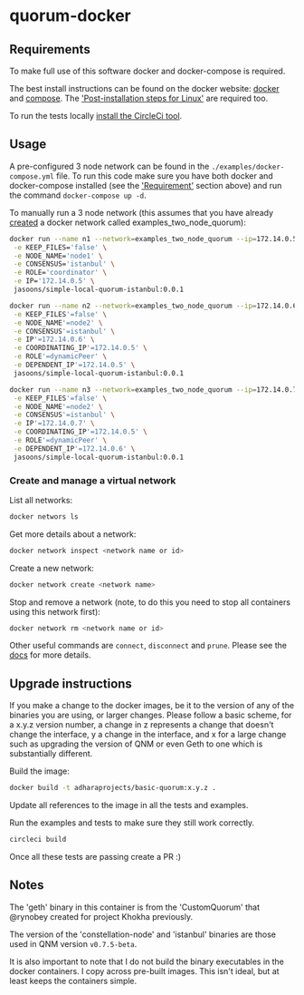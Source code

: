 # quorum-docker

## Requirements

To make full use of this software docker and docker-compose is required.

The best install instructions can be found on the docker website: [docker](https://docs.docker.com/install/linux/docker-ce/ubuntu/) and [compose](https://docs.docker.com/compose/install/). The ['Post-installation steps for Linux'](https://docs.docker.com/install/linux/linux-postinstall/) are required too.

To run the tests locally [install the CircleCi tool](https://circleci.com/docs/2.0/local-cli/).

## Usage

A pre-configured 3 node network can be found in the `./examples/docker-compose.yml` file. To run this code make sure you have both docker and docker-compose installed (see the ['Requirement'](#requirements) section above) and run the command `docker-compose up -d`.

To manually run a 3 node network (this assumes that you have already [created](#create-and-manage-a-virtual-network) a docker network called examples_two_node_quorum):
```bash
docker run --name n1 --network=examples_two_node_quorum --ip=172.14.0.5 \
 -e KEEP_FILES='false' \
 -e NODE_NAME='node1' \
 -e CONSENSUS='istanbul' \
 -e ROLE='coordinator' \
 -e IP='172.14.0.5' \
 jasoons/simple-local-quorum-istanbul:0.0.1

docker run --name n2 --network=examples_two_node_quorum --ip=172.14.0.6 \
 -e KEEP_FILES'=false' \
 -e NODE_NAME'=node2' \
 -e CONSENSUS'=istanbul' \
 -e IP'=172.14.0.6' \
 -e COORDINATING_IP'=172.14.0.5' \
 -e ROLE'=dynamicPeer' \
 -e DEPENDENT_IP'=172.14.0.5' \
 jasoons/simple-local-quorum-istanbul:0.0.1

docker run --name n3 --network=examples_two_node_quorum --ip=172.14.0.7 \
 -e KEEP_FILES'=false' \
 -e NODE_NAME'=node2' \
 -e CONSENSUS'=istanbul' \
 -e IP'=172.14.0.7' \
 -e COORDINATING_IP'=172.14.0.5' \
 -e ROLE'=dynamicPeer' \
 -e DEPENDENT_IP'=172.14.0.6' \
 jasoons/simple-local-quorum-istanbul:0.0.1
```

### Create and manage a virtual network

List all networks:

```bash
docker networs ls
```

Get more details about a network:

```bash
docker network inspect <network name or id>
```

Create a new network:

```bash
docker network create <network name>
```

Stop and remove a network (note, to do this you need to stop all containers using this network first):

```bash
docker network rm <network name or id>
```

Other useful commands are `connect`, `disconnect` and `prune`. Please see the [docs](https://docs.docker.com/engine/reference/commandline/network/) for more details.

## Upgrade instructions

If you make a change to the docker images, be it to the version of any of the binaries you are using, or larger changes. Please follow a basic scheme, for a x.y.z version number, a change in z represents a change that doesn't change the interface, y a change in the interface, and x for a large change such as upgrading the version of QNM or even Geth to one which is substantially different.

Build the image:
```bash
docker build -t adharaprojects/basic-quorum:x.y.z .
```

Update all references to the image in all the tests and examples.

Run the examples and tests to make sure they still work correctly.

```bash
circleci build
```

Once all these tests are passing create a PR :)

## Notes

The 'geth' binary in this container is from the 'CustomQuorum' that @rynobey created for project Khokha previously.

The version of the 'constellation-node' and 'istanbul' binaries are those used in QNM version `v0.7.5-beta`.

It is also important to note that I do not build the binary executables in the docker containers. I copy across pre-built images. This isn't ideal, but at least keeps the containers simple.
